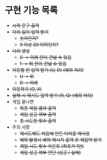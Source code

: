 # 구현 기능 목록

- ~~시작 문구 출력~~
- ~~다리 길이 입력 받기~~
    - ~~숫자인지?~~
    - ~~3 이상 20 이하인지?~~
- ~~다리 생성~~
    - ~~0 -> 아래 칸이 건널 수 있음~~
    - ~~1 -> 위 칸이 건널 수 있음~~
- ~~이동할 칸 입력 받기 (U, D) (예외 처리)~~
    - ~~U -> 위~~
    - ~~D -> 아래~~
- ~~이동하기 (O, X)~~
- ~~실패 시 재시도 입력 받기 (R, Q) (예외 처리)~~
- 게임 끝나면
    - ~~최종 게임 결과 출력~~
    - ~~게임 성공 여부 출력~~
    - ~~총 시도한 횟수 출력~~
- 주의 사항
    - ~~재시도해도 처음에 만든 다리를 재사용~~
    - ~~예외 발생시 예외 메시지 출력 후 재입력 받기~~
    - ~~게임 시도 횟수 카운트 (최초가 1번)~~
    - ~~게임 성공 여부 판단 (성공 / 실패)~~
